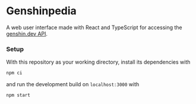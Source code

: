 # Genshinpedia

A web user interface made with React and TypeScript for accessing the [genshin.dev API](https://github.com/genshindev/api). 

### Setup
With this repository as your working directory, install its dependencies with
```sh
npm ci
```
and run the development build on `localhost:3000` with
```sh
npm start
```
